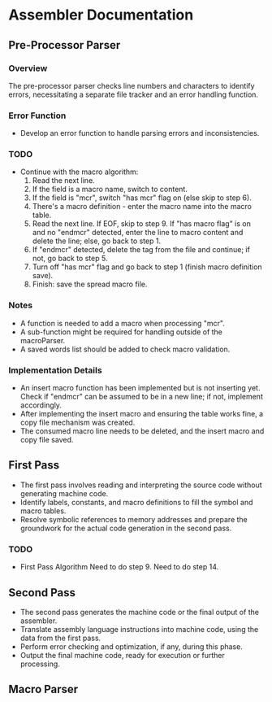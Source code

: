 # Assembler Documentation

## Pre-Processor Parser

### Overview

The pre-processor parser checks line numbers and characters to identify errors, necessitating a separate file tracker and an error handling function.

### Error Function

- Develop an error function to handle parsing errors and inconsistencies.

### TODO

- Continue with the macro algorithm:
  1. Read the next line.
  2. If the field is a macro name, switch to content.
  3. If the field is "mcr", switch "has mcr" flag on (else skip to step 6).
  4. There's a macro definition - enter the macro name into the macro table.
  5. Read the next line. If EOF, skip to step 9. If "has macro flag" is on and no "endmcr" detected, enter the line to macro content and delete the line; else, go back to step 1.
  6. If "endmcr" detected, delete the tag from the file and continue; if not, go back to step 5.
  7. Turn off "has mcr" flag and go back to step 1 (finish macro definition save).
  8. Finish: save the spread macro file.

### Notes

- A function is needed to add a macro when processing "mcr".
- A sub-function might be required for handling outside of the macroParser.
- A saved words list should be added to check macro validation.

### Implementation Details

- An insert macro function has been implemented but is not inserting yet. Check if "endmcr" can be assumed to be in a new line; if not, implement accordingly.
- After implementing the insert macro and ensuring the table works fine, a copy file mechanism was created.
- The consumed macro line needs to be deleted, and the insert macro and copy file saved.

## First Pass

- The first pass involves reading and interpreting the source code without generating machine code.
- Identify labels, constants, and macro definitions to fill the symbol and macro tables.
- Resolve symbolic references to memory addresses and prepare the groundwork for the actual code generation in the second pass.

### TODO

- First Pass Algorithm
  Need to do step 9.
  Need to do step 14.

## Second Pass

- The second pass generates the machine code or the final output of the assembler.
- Translate assembly language instructions into machine code, using the data from the first pass.
- Perform error checking and optimization, if any, during this phase.
- Output the final machine code, ready for execution or further processing.

## Macro Parser
